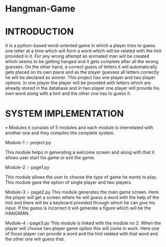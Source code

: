 # Hangman-Game
# INTRODUCTION
It is a python-based word-oriented game in which a player tries to guess one letter at a time which will form a word which will be related with the hint provided in it. For any wrong attempt an animated man will be created which seems to be getting hanged and it gets complete after all the wrong guesses. On the other hand, a correct guess of letters it will automatically gets placed on its own place and as the player guesses all letters correctly he will be declared as winner.
This project has one player and two player options. In one player the player will be provided with letters which are already stored in the database and in two player one player will provide his own word along with a hint and the other one has to guess it.

# SYSTEM IMPLEMENTATION 
•	Modules
it consists of 5 modules and each module is interrelated with another one and they compiles the complete system.




Module-1 :- project.py

This module helps in generating a welcome screen and along with that it allows user start his game or exit the game.

Module-2 :- page1.py

This module allows the user to choose the type of game he wants to play. This module gave the option of single player and two players.

Module-3 :- page2.py
This module generates the main game screen. Here the player will get a screen where he will guess a word with the help of the hint and there will be a keyboard provided through which he can give his input. If the guess is incorrect it will generate a figure which will be the HANGMAN.

Module-4 :-page3.py
This module is linked with the module no 2. When the player will choose two player game option this will come in work. Here one of those player can provide a word and the hint related with that word and the other one will guess that.
